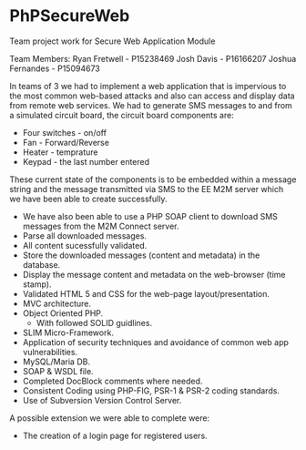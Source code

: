 # PhPSecureWeb
Team project work for Secure Web Application Module

Team Members:
Ryan Fretwell - P15238469
Josh Davis - P16166207
Joshua Fernandes - P15094673

In teams of 3 we had to implement a web application that is impervious to the most common web-based attacks and also can access and display data from remote web services. 
We had to generate SMS messages to and from a simulated circuit board, the circuit board components are:
- Four switches - on/off
- Fan - Forward/Reverse
- Heater - temprature
- Keypad - the last number entered

These current state of the components is to be embedded within a message string and the message transmitted via SMS to the EE M2M server which we have been able to create successfully. 

- We have also been able to use a PHP SOAP client to download SMS messages from the M2M Connect server. 
- Parse all downloaded messages.
- All content sucessfully validated. 
- Store the downloaded messages (content and metadata) in the database.
- Display the message content and metadata on the web-browser (time stamp). 
- Validated HTML 5 and CSS for the web-page layout/presentation.
- MVC architecture.
- Object Oriented PHP.
    - With followed SOLID guidlines.
- SLIM Micro-Framework. 
- Application of security techniques and avoidance of common web app vulnerabilities. 
- MySQL/Maria DB. 
- SOAP & WSDL file. 
- Completed DocBlock comments where needed. 
- Consistent Coding using PHP-FIG, PSR-1 & PSR-2 coding standards. 
- Use of Subversion Version Control Server. 

A possible extension we were able to complete were:

- The creation of a login page for registered users. 
